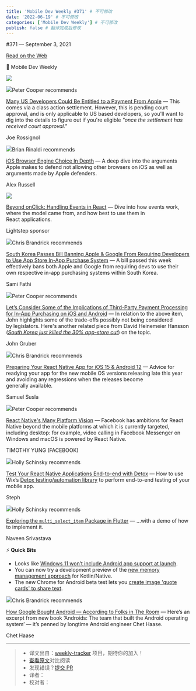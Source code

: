 ```yaml
---
title: 'Mobile Dev Weekly #371' # 不可修改
date: '2022-06-19' # 不可修改
categories: ['Mobile Dev Weekly'] # 不可修改
publish: false # 翻译完成后修改
---
```


<!--以上是预览信息，图片一张或限制百字左右，前者优先，全文请使用二级及以下标题-->
<!-- more -->

#​371 — September 3, 2021

[Read on the Web](https://mobiledevweekly.com/link/113268/web)

📱 Mobile Dev Weekly

[![](https://res.cloudinary.com/cpress/image/upload/w_1280,e_sharpen:60/v1630666737/cosichhmifcnm1w4xgbn.jpg)](https://mobiledevweekly.com/link/113269/web)

![](https://cooperpress.s3.amazonaws.com/peterc.png)Peter Cooper recommends

[Many US Developers Could Be Entitled to a Payment From Apple](https://mobiledevweekly.com/link/113269/web) — This comes via a class action settlement. However, this is pending court approval, and is only applicable to US based developers, so you'll want to dig into the details to figure out if you're eligible _"once the settlement has received court approval."_

Joe Rossignol

![](https://cooperpress.s3.amazonaws.com/remotesynth.png)Brian Rinaldi recommends

[iOS Browser Engine Choice In Depth](https://mobiledevweekly.com/link/113270/web) — A deep dive into the arguments Apple makes to defend not allowing other browsers on iOS as well as arguments made by Apple defenders.

Alex Russell

[![](https://copm.s3.amazonaws.com/23a9b02d.png)](https://mobiledevweekly.com/link/113271/web)

[Beyond onClick: Handling Events in React](https://mobiledevweekly.com/link/113271/web) — Dive into how events work, where the model came from, and how best to use them in React applications.

Lightstep sponsor

![](https://cooperpress.s3.amazonaws.com/chrisbrandrick.png)Chris Brandrick recommends

[South Korea Passes Bill Banning Apple & Google From Requiring Developers to Use App Store In-App Purchase System](https://mobiledevweekly.com/link/113272/web) — A bill passed this week effectively bans both Apple and Google from requiring devs to use their own respective in-app purchasing systems within South Korea.

Sami Fathi

![](https://cooperpress.s3.amazonaws.com/peterc.png)Peter Cooper recommends

[Let’s Consider Some of the Implications of Third-Party Payment Processing for In-App Purchasing on iOS and Android](https://mobiledevweekly.com/link/113273/web) — In relation to the above item, John highlights some of the trade-offs possibly not being considered by legislators. Here's another related piece from David Heinemeier Hansson (_[South Korea just killed the 30% app-store cut](https://mobiledevweekly.com/link/113274/web)_) on the topic.

John Gruber

![](https://cooperpress.s3.amazonaws.com/chrisbrandrick.png)Chris Brandrick recommends

[Preparing Your React Native App for iOS 15 & Android 12](https://mobiledevweekly.com/link/113275/web) — Advice for readying your app for the new mobile OS versions releasing late this year and avoiding any regressions when the releases become generally available.

Samuel Susla

![](https://cooperpress.s3.amazonaws.com/peterc.png)Peter Cooper recommends

[React Native's Many Platform Vision](https://mobiledevweekly.com/link/113276/web) — Facebook has ambitions for React Native beyond the mobile platforms at which it is currently targeted, including desktop: for example, video calling in Facebook Messenger on Windows and macOS is powered by React Native.

TIMOTHY YUNG (FACEBOOK)

![](https://cooperpress.s3.amazonaws.com/devgirlfl.png)Holly Schinsky recommends

[Test Your React Native Applications End-to-end with Detox](https://mobiledevweekly.com/link/113277/web) — How to use Wix’s [Detox testing/automation library](https://mobiledevweekly.com/link/113278/web) to perform end-to-end testing of your mobile app.

Steph

![](https://cooperpress.s3.amazonaws.com/devgirlfl.png)Holly Schinsky recommends

[Exploring the `multi_select_item` Package in Flutter](https://mobiledevweekly.com/link/113279/web) — …with a demo of how to implement it.

Naveen Srivastava

⚡️ **Quick Bits**

*   Looks like [Windows 11 won’t include Android app support at launch](https://mobiledevweekly.com/link/113280/web).
*   You can now try a development preview of the [new memory management approach](https://mobiledevweekly.com/link/113281/web) for Kotlin/Native.
*   The new Chrome for Android beta test lets you [create image 'quote cards' to share text](https://mobiledevweekly.com/link/113282/web).

![](https://cooperpress.s3.amazonaws.com/chrisbrandrick.png)Chris Brandrick recommends

[How Google Bought Android — According to Folks in The Room](https://mobiledevweekly.com/link/113283/web) — Here’s an excerpt from new book ‘Androids: The team that built the Android operating system’ — it’s penned by longtime Android engineer Chet Haase.

Chet Haase

---
> * 译文出自：[weekly-tracker](https://github.com/FEDarling/weekly-tracker) 项目，期待你的加入！
> * [查看原文](https://mobiledevweekly.com/issues/371)对比阅读
> * 发现错误？[提交 PR](https://github.com/FEDarling/weekly-tracker/blob/main/weeklys/mobile_dev_weekly/371)
> * 译者：
> * 校对者：

